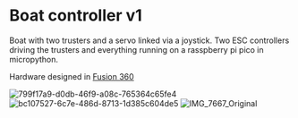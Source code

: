 # Boat controller v1

Boat with two trusters and a servo linked via a joystick. Two ESC controllers driving the trusters and everything running on a rasspberry pi pico in micropython.

Hardware designed in [Fusion 360](https://gmail362014.autodesk360.com/g/projects/20220607531689401/data/dXJuOmFkc2sud2lwcHJvZDpmcy5mb2xkZXI6Y28uRkVOcG5FTk5Rc0s0LTh4UGM5VVRHdw)

![799f17a9-d0db-46f9-a08c-765364c65fe4](https://github.com/d0n13/boat_v1/assets/5494992/66716c45-e074-497a-bbb9-18f85e5d1c57)
![bc107527-6c7e-486d-8713-1d385c604de5](https://github.com/d0n13/boat_v1/assets/5494992/b1f04c71-8378-4f45-b104-7a9a208bf83b)
![IMG_7667_Original](https://github.com/d0n13/boat_v1/assets/5494992/75468409-d74c-4c1e-b4ba-bac951ae3bc8)
